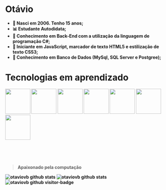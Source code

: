 ## <h1><b>Otávio<b></h1>

- 👋 Nasci em 2006. Tenho 15 anos;
- 📊 Estudante Autodidata;
- 📌 Conhecimento em Back-End com a utilização da linguagem de programação C#;
- 📌 Iniciante em JavaScript, marcador de texto HTML5 e estilização de texto CSS3;
- 🎲 Conhecimento em Banco de Dados (MySql, SQL Server e Postgree);
  
## <h1>Tecnologias em aprendizado</h1>
<img src="https://user-images.githubusercontent.com/101956836/169415424-23ee1669-4216-4212-915f-e057b08a171f.png" height=80px>
<img src="https://user-images.githubusercontent.com/101956836/169415439-1e833a15-9fab-4ebf-93ab-3f2f8c3963ef.png" height=80px>
<img src="https://user-images.githubusercontent.com/101956836/169415700-c7978687-b77a-4ad9-b44e-d3108b8b37f0.png" height=80px>
<img src="https://user-images.githubusercontent.com/101956836/169415764-e55a1e22-32c6-4c21-9989-44433a3920eb.png" height=80px>
<img src="https://user-images.githubusercontent.com/101956836/169416140-f2eb2413-556d-417e-b8b6-76e5b2c7d538.png" height=80px>
<img src="https://user-images.githubusercontent.com/101956836/169415949-9afe2eaa-57be-45c9-8713-ec3375c39f43.png" height=80px>
<img src="https://user-images.githubusercontent.com/101956836/169673066-0a4801cc-901b-4837-9e75-337841b220b1.png" height=80px>

<br><br><br><blockquote>Apaixonado pela computação</blockquote>


![otaviovb github stats](https://github-readme-stats.vercel.app/api?username=OtavioVB&show_icons=true&hide=["issues"])
![otaviovb github stats](https://github-readme-stats.vercel.app/api/top-langs/?username=otaviovb&layout=compact&langs_count=7&theme=dracula)
![otaviovb github visitor-badge](https://visitor-badge.glitch.me/badge?page_id=OtavioVB)

